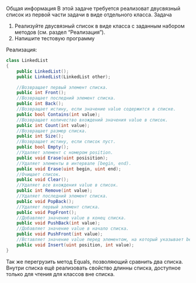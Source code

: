 Общая информация
В этой задаче требуется реализоват двусвязный список из первой части задачи в виде отдельного класса.
Задача
1.	Реализуйте двусвязный список в виде класса с заданным набором методов (см. раздел “Реализация”).
2.	Напишите тестовую программу

Реализация:
```cs  
class LinkedList 
{
    public LinkedList();
    public LinkedList(LinkedList other);

    //Возвращает первый элемент списка.
    public int Front();
    //Возвращает последний элемент списка.
    public int Back();
    //Возвращает истину, если значение value содержится в списке.
    public bool Contains(int value);
    //Возвращает количество вхождений значения value в список.
    public int Count(int value);
    //Возвращает размер списка.
    public int Size();
    //Возвращает истину, если список пуст.
    public bool Empty();
    //Удаляет элемент c номером position.
    public void Erase(uint posisition);
    //Удаляет элементы в интервале [begin, end).
    public void Erase(uint begin, uint end);
    //Очищает список.
    public void Clear();
    //Удаляет все вхождения value в список.
    public int Remove(int value);
    //Удаляет последний элемент списка.
    public void PopBack();
    //Удаляет первый элемент списка.
    public void PopFront();
    //Добавляет значение value в конец списка.
    public void PushBack(int value);
    //Добавляет значение value в начало списка.
    public void PushFront(int value);
    //Вставляет значение value перед элементом, на который указывает before
    public void Insert(uint position, int value);
}
```

Так же перегрузить метод Equals, позволяющий сравнить два списка. Внутри списка ещё реализовать свойство длинны списка, доступное только для чтения для классов вне списка.
